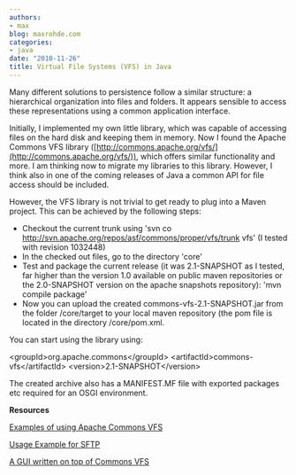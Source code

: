 ```yaml
---
authors:
- max
blog: maxrohde.com
categories:
- java
date: "2010-11-26"
title: Virtual File Systems (VFS) in Java
---
```


Many different solutions to persistence follow a similar structure: a hierarchical organization into files and folders. It appears sensible to access these representations using a common application interface.

Initially, I implemented my own little library, which was capable of accessing files on the hard disk and keeping them in memory. Now I found the Apache Commons VFS library ([http://commons.apache.org/vfs/](http://commons.apache.org/vfs/)), which offers similar functionality and more. I am thinking now to migrate my libraries to this library. However, I think also in one of the coming releases of Java a common API for file access should be included.

However, the VFS library is not trivial to get ready to plug into a Maven project. This can be achieved by the following steps:

- Checkout the current trunk using 'svn co http://svn.apache.org/repos/asf/commons/proper/vfs/trunk vfs' (I tested with revision 1032448)
- In the checked out files, go to the directory 'core'
- Test and package the current release (it was 2.1-SNAPSHOT as I tested, far higher than the version 1.0 available on public maven repositories or the 2.0-SNAPSHOT version on the apache snapshots repository): 'mvn compile package'
- Now you can upload the created commons-vfs-2.1-SNAPSHOT.jar from the folder /core/target to your local maven repository (the pom file is located in the directory /core/pom.xml.

You can start using the library using:

<groupId\>org.apache.commons</groupId\> <artifactId\>commons-vfs</artifactId\> <version\>2.1-SNAPSHOT</version\>

The created archive also has a MANIFEST.MF file with exported packages etc required for an OSGI environment.

**Resources**

[Examples of using Apache Commons VFS](http://commons.apache.org/vfs/api.html)

[Usage Example for SFTP](http://consultingblogs.emc.com/danielpipe/archive/2009/07/07/apache-commons-vfs-a-single-java-api-for-multiple-file-systems.aspx)

[A GUI written on top of Commons VFS](http://commons-vfs-ui.sourceforge.net/)
